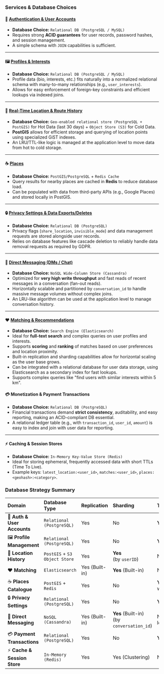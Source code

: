 ### Services & Database Choices

#### 👤 [Authentication & User Accounts](auth/SERVICE_AUTH.md)
- **Database Choice:** `Relational DB (PostgreSQL / MySQL)`
- Requires strong **ACID guarantees** for user records, password hashes, and session management.
- A simple schema with `JOIN` capabilities is sufficient.

---

#### 🖼️ [Profiles & Interests](profile/SERVICE_PROFILE.md)
- **Database Choice:** `Relational DB (PostgreSQL / MySQL)`
- Profile data (bio, interests, etc.) fits naturally into a normalized relational schema with many-to-many relationships (e.g., `user_interests`).
- Allows for easy enforcement of foreign-key constraints and efficient lookups via indexed joins.

---

#### 📍 [Real-Time Location & Route History](location/SERVICE_LOCATION.md)
- **Database Choice:** `Geo-enabled relational store (PostgreSQL + PostGIS)` for Hot Data (last 30 days) + `Object Store (S3)` for Cold Data.
- **PostGIS** allows for efficient storage and querying of location points using specialized GiST indexes.
- An LRU/TTL-like logic is managed at the application level to move data from hot to cold storage.

---

#### ☕ [Places](places/SERVICE_PLACES.md)
- **Database Choice:** `PostGIS/PostgreSQL` + `Redis Cache`
- Query results for nearby places are cached in **Redis** to reduce database load.
- Can be populated with data from third-party APIs (e.g., Google Places) and stored locally in PostGIS.

---

#### 🔒 [Privacy Settings & Data Exports/Deletes](data-privacy/SERVICE_DATA_PRIVACY.md)
- **Database Choice:** `Relational DB (PostgreSQL)`
- Privacy flags (`share_location`, `invisible_mode`) and data management requests are stored alongside user records.
- Relies on database features like cascade deletion to reliably handle data removal requests as required by GDPR.

---

#### 💬 [Direct Messaging (DMs / Chat)](messages/SERVICE_MESSAGES.md)
- **Database Choice:** `NoSQL Wide-Column Store (Cassandra)`
- Optimized for **very high write throughput** and fast reads of recent messages in a conversation (fan-out reads).
- Horizontally scalable and partitioned by `conversation_id` to handle massive message volumes without complex joins.
- An LRU-like algorithm can be used at the application level to manage conversation history.

---

#### ❤️ [Matching & Recommendations](matches/SERVICE_MATCHES.md)

- **Database Choice:** `Search Engine (Elasticsearch)`
- Ideal for **full-text search** and complex queries on user profiles and interests.
- Supports **scoring** and **ranking** of matches based on user preferences and location proximity.
- Built-in replication and sharding capabilities allow for horizontal scaling as the user base grows.
- Can be integrated with a relational database for user data storage, using Elasticsearch as a secondary index for fast lookups.
- Supports complex queries like "find users with similar interests within 5 km".

#### 💳 Monetization & Payment Transactions
- **Database Choice:** `Relational DB (PostgreSQL)`
- Financial transactions demand **strict consistency**, auditability, and easy reporting, making an ACID-compliant DB essential.
- A relational ledger table (e.g., with `transaction_id`, `user_id`, `amount`) is easy to index and join with user data for reporting.

---

#### ⚡ Caching & Session Stores
- **Database Choice:** `In-Memory Key-Value Store (Redis)`
- Ideal for storing ephemeral, frequently accessed data with short TTLs (Time To Live).
- Example keys: `latest_location:<user_id>`, `matches:<user_id>`, `places:<geohash>:<category>`.

### Database Strategy Summary

| Domain | Database Type | Replication | Sharding | Transactions |
| :--- | :--- | :--- | :--- | :--- |
| 👤 **Auth & User Accounts** | `Relational (PostgreSQL)` | Yes | No | **Yes** (ACID) |
| 🖼️ **Profile Management** | `Relational (PostgreSQL)` | Yes | No | **Yes** (ACID) |
| 📍 **Location History** | `PostGIS` + `S3 Object Store` | Yes | **Yes**<br>(by `userID`) | No |
| ❤️ **Matching** | `Elasticsearch` | Yes (Built-in) | **Yes** (Built-in) | No |
| ☕ **Places Catalogue** | `PostGIS` + `Redis` | Yes | No | **Yes** (for DB writes) |
| 🔒 **Privacy Settings** | `Relational (PostgreSQL)` | Yes | No | **Yes** (ACID) |
| 💬 **Direct Messaging** | `NoSQL (Cassandra)` | Yes (Built-in) | **Yes** (Built-in)<br>(by `conversation_id`)| No (Row-level only)|
| 💳 **Payment Transactions** | `Relational (PostgreSQL)` | Yes | No | **Yes** (ACID) |
| ⚡ **Cache & Session Store**| `In-Memory (Redis)` | Yes | Yes (Clustering) | No |